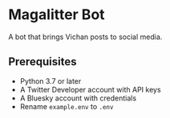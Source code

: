 # Magalitter Bot

A bot that brings Vichan posts to social media.

## Prerequisites

- Python 3.7 or later
- A Twitter Developer account with API keys
- A Bluesky account with credentials
- Rename `example.env` to `.env`